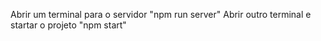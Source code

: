 Abrir um terminal para o servidor "npm run server"
Abrir outro terminal e startar o projeto "npm start"
